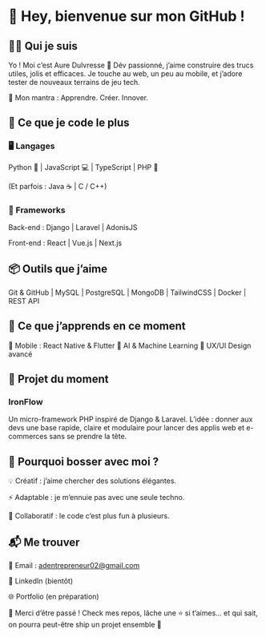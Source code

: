 # 🌟 Hey, bienvenue sur mon GitHub !

## 👨‍💻 Qui je suis

Yo ! Moi c’est Aure Dulvresse 👋
Dév passionné, j’aime construire des trucs utiles, jolis et efficaces. Je touche au web, un peu au mobile, et j’adore tester de nouveaux terrains de jeu tech.

🚀 Mon mantra : Apprendre. Créer. Innover.


## 🔧 Ce que je code le plus

### 🖥️ Langages

Python 🐍 | JavaScript 💻 | TypeScript | PHP 🚀

(Et parfois : Java ☕ | C / C++)


### 🚀 Frameworks

Back-end : Django | Laravel | AdonisJS

Front-end : React | Vue.js | Next.js 


## 📦 Outils que j’aime

Git & GitHub | MySQL | PostgreSQL | MongoDB | TailwindCSS | Docker | REST API


## 🎯 Ce que j’apprends en ce moment

📱 Mobile : React Native & Flutter
🤖 AI & Machine Learning
🎨 UX/UI Design avancé


## 🚀 Projet du moment

### IronFlow

Un micro-framework PHP inspiré de Django & Laravel.
L’idée : donner aux devs une base rapide, claire et modulaire pour lancer des applis web et e-commerces sans se prendre la tête.


## 🌟 Pourquoi bosser avec moi ?

💡 Créatif : j’aime chercher des solutions élégantes.

⚡ Adaptable : je m’ennuie pas avec une seule techno.

🤝 Collaboratif : le code c’est plus fun à plusieurs.


## 📬 Me trouver

📧 Email : adentrepreneur02@gmail.com

💼 LinkedIn (bientôt)

🌐 Portfolio (en préparation)



🎉 Merci d’être passé !
Check mes repos, lâche une ⭐ si t’aimes… et qui sait, on pourra peut-être ship un projet ensemble 🚀
